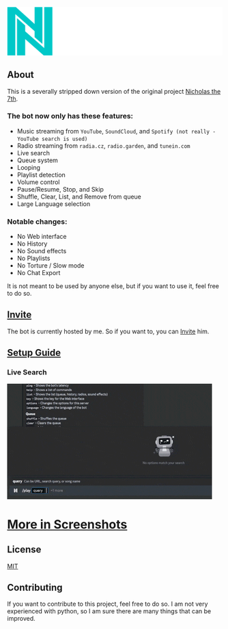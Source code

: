 [![Icon](.github/icon_text.svg)](#readme)

## About

This is a severally stripped down version of the original project [Nicholas the 7th](https://github.com/Tomer27cz/nicholas_the_7th).

### The bot now only has these features:

- Music streaming from `YouTube`, `SoundCloud`, and `Spotify (not really - YouTube search is used)`
- Radio streaming from `radia.cz`, `radio.garden`, and `tunein.com`
- Live search
- Queue system
- Looping
- Playlist detection
- Volume control
- Pause/Resume, Stop, and Skip
- Shuffle, Clear, List, and Remove from queue
- Large Language selection

### Notable changes:

- No Web interface
- No History
- No Sound effects
- No Playlists
- No Torture / Slow mode
- No Chat Export

It is not meant to be used by anyone else, but if you want to use it, feel free to do so.

## [Invite](https://discord.com/oauth2/authorize?client_id=1304632149894238209)

The bot is currently hosted by me. So if you want to, you can [Invite](https://discord.com/oauth2/authorize?client_id=1304632149894238209) him.

## [Setup Guide](.github/SETUP.md)

### Live Search

![youtube_search.gif](.github/youtube_search.gif)

# [More in Screenshots](.github/SCREENSHOTS.md)

## License

[MIT](https://choosealicense.com/licenses/mit/)

## Contributing

If you want to contribute to this project, feel free to do so. I am not very experienced with python, so I am sure there are many things that can be improved.
